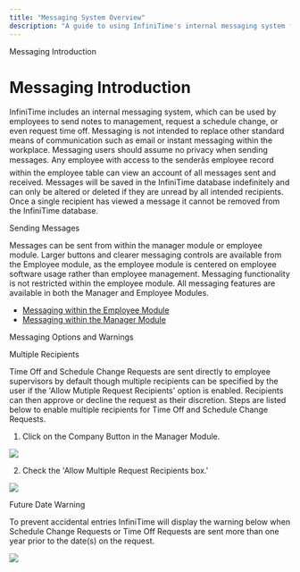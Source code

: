 ```yaml
---
title: "Messaging System Overview"
description: "A guide to using InfiniTime's internal messaging system for employee communication, including sending messages, privacy considerations, and message management."
---
```


Messaging Introduction

# Messaging Introduction

InfiniTime includes an internal messaging system, which can be used by employees to send notes to management, request a schedule change, or even request time off. Messaging is not intended to replace other standard means of communication such as email or instant messaging within the workplace. Messaging users should assume no privacy when sending messages. Any employee with access to the senderâs employee record within the employee table can view an account of all messages sent and received. Messages will be saved in the InfiniTime database indefinitely and can only be altered or deleted if they are unread by all intended recipients. Once a single recipient has viewed a message it cannot be removed from the InfiniTime database.

Sending Messages

Messages can be sent from within the manager module or employee module. Larger buttons and clearer messaging controls are available from the Employee module, as the employee module is centered on employee software usage rather than employee management. Messaging functionality is not restricted within the employee module. All messaging features are available in both the Manager and Employee Modules.

- [Messaging within the Employee Module](Messaging_within_the_Employee_Module.md)
- [Messaging within the Manager Module](Messaging_within_the_Manager_Module.md)

Messaging Options and Warnings

Multiple Recipients

Time Off and Schedule Change Requests are sent directly to employee supervisors by default though multiple recipients can be specified by the user if the 'Allow Mutiple Request Recipients' option is enabled. Recipients can then approve or decline the request as their discretion. Steps are listed below to enable multiple recipients for Time Off and Schedule Change Requests.

1. Click on the Company Button in the Manager Module.

![](/img/FunctionalOptions_AllowMultipleRequests.gif)

2. Check the 'Allow Multiple Request Recipients box.'

![](/img/MSG_CompanyButton.gif)

Future Date Warning

To prevent accidental entries InfiniTime will display the warning below when Schedule Change Requests or Time Off Requests are sent more than one year prior to the date(s) on the request.

![](/img/DateWarning.gif)
